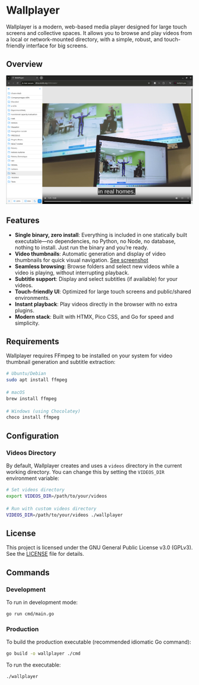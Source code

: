 # Wallplayer

Wallplayer is a modern, web-based media player designed for large touch screens and collective spaces. It allows you to browse and play videos from a local or network-mounted directory, with a simple, robust, and touch-friendly interface for big screens.

## Overview

![Wallplayer Screenshot](screenshots/1.png)

## Features

- **Single binary, zero install**: Everything is included in one statically built executable—no dependencies, no Python, no Node, no database, nothing to install. Just run the binary and you’re ready.
- **Video thumbnails**: Automatic generation and display of video thumbnails for quick visual navigation. [See screenshot](screenshots/2.png)
- **Seamless browsing**: Browse folders and select new videos while a video is playing, without interrupting playback.
- **Subtitle support**: Display and select subtitles (if available) for your videos.
- **Touch-friendly UI**: Optimized for large touch screens and public/shared environments.
- **Instant playback**: Play videos directly in the browser with no extra plugins.
- **Modern stack**: Built with HTMX, Pico CSS, and Go for speed and simplicity.

## Requirements

Wallplayer requires FFmpeg to be installed on your system for video thumbnail generation and subtitle extraction:

```bash
# Ubuntu/Debian
sudo apt install ffmpeg

# macOS
brew install ffmpeg

# Windows (using Chocolatey)
choco install ffmpeg
```

## Configuration

### Videos Directory

By default, Wallplayer creates and uses a `videos` directory in the current working directory. You can change this by setting the `VIDEOS_DIR` environment variable:

```bash
# Set videos directory
export VIDEOS_DIR=/path/to/your/videos

# Run with custom videos directory
VIDEOS_DIR=/path/to/your/videos ./wallplayer
```

## License

This project is licensed under the GNU General Public License v3.0 (GPLv3).
See the [LICENSE](LICENSE) file for details.

## Commands

### Development

To run in development mode:

```bash
go run cmd/main.go
```

### Production

To build the production executable (recommended idiomatic Go command):

```bash
go build -o wallplayer ./cmd
```

To run the executable:

```bash
./wallplayer
```
